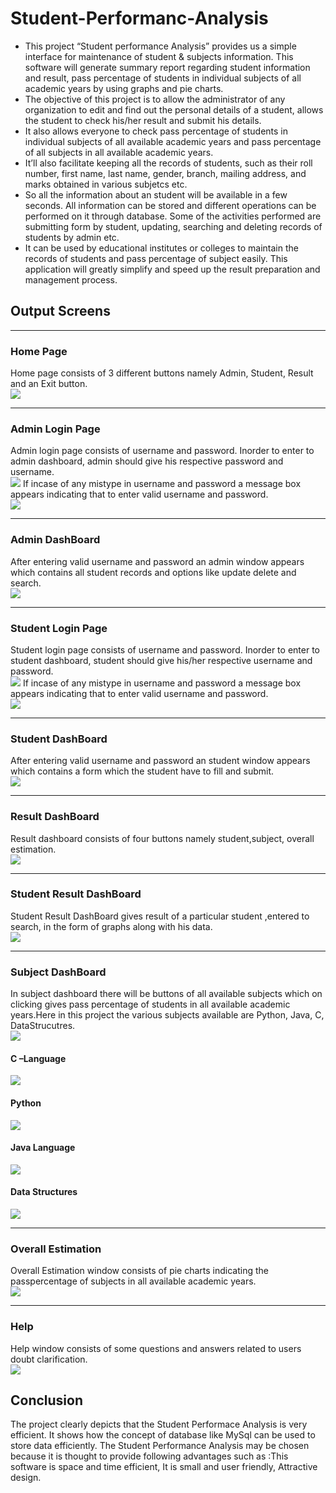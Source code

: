 # Student-Performanc-Analysis
* This project “Student performance Analysis” provides us a simple interface for maintenance of student & subjects information. This software will generate summary report regarding student information and result, pass percentage of students in individual subjects of all academic years by using graphs and pie charts.
* The objective of this project is to allow the administrator of any organization to edit and find out the personal details of a student, allows the student to check his/her result and submit his details.
* It also allows everyone to check pass percentage of students in individual subjects of all available academic years and pass percentage of all subjects in all available
academic years.
* It’ll also facilitate keeping all the records of students, such as their roll number, first name, last name, gender, branch, mailing address, and marks obtained in various subjetcs etc.
* So all the information about an student will be available in a few seconds. All information can be stored and different operations can be performed on it through database. Some of the activities performed are submitting form by student, updating, searching and deleting records of students by admin etc.
* It can be used by educational institutes or colleges to maintain the records of students and pass percentage of subject easily. This application will greatly simplify and speed up the result preparation and management process.
## Output Screens
<hr>
<h3> Home Page</h3>
Home page consists of 3 different buttons namely Admin, Student, Result and an Exit button. <br>
<img src="https://user-images.githubusercontent.com/87567863/169824840-b13ab28c-16e1-45da-8475-0fa29d7be666.jpg">
<hr>
<h3>Admin Login Page</h3>
Admin login page consists of username and password. Inorder to enter to admin dashboard,  admin should give his respective password and username.<br>
<img src="https://user-images.githubusercontent.com/87567863/169849945-d6eeed86-d189-4bd7-850b-9f00f4ee3a09.jpg">
If incase of any mistype in username and password a message box appears indicating that to enter valid username and password.<br>
<img src="https://user-images.githubusercontent.com/87567863/169850228-732bcb90-e275-4668-8379-a962d3183e94.jpg">
<hr>
<h3>Admin DashBoard</h3>
After entering valid username and password an admin window appears which contains all student records and options like update delete and search.<br>
<img src="https://user-images.githubusercontent.com/87567863/169850583-083fb62b-0e7c-4a39-ad94-24c425f33ec8.jpg">
<hr>
<h3>Student Login Page</h3>
Student login page consists of username and password. Inorder to enter to student dashboard,  student should give his/her respective username and password.<br>
<img src="https://user-images.githubusercontent.com/87567863/169850852-4291f0db-56f9-451a-84b8-efe9664679d6.jpg">
If incase of any mistype in username and password a message box appears indicating that to enter valid username and password.<br>
<img src="https://user-images.githubusercontent.com/87567863/169850887-e3dbf2c4-b208-4b4f-99d0-f2848335b6cd.jp">
<hr>
<h3>Student DashBoard</h3>
After entering valid username and password an student window appears which contains a form which the student have to fill and submit.<br>
<img src="https://user-images.githubusercontent.com/87567863/169855116-c9d97616-f280-4d45-a0dc-13ba4fc9dbb1.png">
<hr>
<h3>Result DashBoard</h3>
Result dashboard consists of four buttons namely student,subject, overall estimation.<br>
<img src="https://user-images.githubusercontent.com/87567863/169854425-824f8524-b7d4-41c6-be9e-8737e3339e8b.jpg">
<hr>
<h3>Student Result DashBoard</h3>
Student Result DashBoard gives result of a particular student ,entered to search, in the form of graphs along with his data.<br>
<img src="https://user-images.githubusercontent.com/87567863/169854604-603a320d-8abc-4093-98e9-8848b76c9e63.jpg">
<hr>
<h3>Subject DashBoard</h3>
In subject dashboard there will be buttons of all available subjects which on clicking gives pass percentage of students in all available academic years.Here in this project the various subjects available are Python, Java, C, DataStrucutres.<br>
<img src="https://user-images.githubusercontent.com/87567863/169854661-56ba4a3e-9447-4767-8fa3-e204beeb0d7a.jpg">
<h4>C –Language</h4>
<img src="https://user-images.githubusercontent.com/87567863/169854688-6d109a21-d75d-4a5f-b8b3-0798fa9c00ad.jpg">
<h4>Python</h4>
<img src="https://user-images.githubusercontent.com/87567863/169854726-3c9dfb3b-4541-4443-998b-0240ec644993.jpg">
<h4>Java Language</h4>
<img src="https://user-images.githubusercontent.com/87567863/169854754-e26577a3-53fc-4722-ab97-b70a374ed6cd.jpg">
<h4>Data Structures</h4>
<img src="https://user-images.githubusercontent.com/87567863/169854789-d36c95ff-7e51-4b0a-a002-95f20a924d0d.jpg">
<hr>
<h3>Overall Estimation</h3>
Overall Estimation window consists of pie charts indicating the passpercentage of subjects in all available academic years. <br>
<img src="https://user-images.githubusercontent.com/87567863/169854817-c4391b21-414f-4e74-933c-d9bf99a4759f.jpg">
<hr>
<h3>Help</h3>
Help window consists of some questions and answers related to users doubt clarification.<br>
<img src="https://user-images.githubusercontent.com/87567863/169854881-83b90f69-d359-4ada-b0d6-267f27eef722.jpg">
<h2>Conclusion</h2>
The project clearly depicts that the Student Performace Analysis is very efficient. It shows how the concept of database like MySql  can be used  to store data efficiently. The Student Performance Analysis may be chosen because it is thought to provide following advantages such as :This software is space and time efficient,  It is small and user friendly, Attractive design. 










